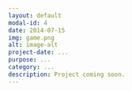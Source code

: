 ```yaml
---
layout: default
modal-id: 4
date: 2014-07-15
img: game.png
alt: image-alt
project-date: ...
purpose: ...
category: ...
description: Project coming soon.
---
```

